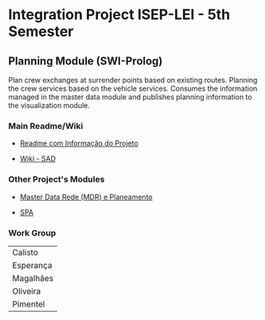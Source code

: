 # Integration Project ISEP-LEI - 5th Semester

## **Planning Module (SWI-Prolog)**

Plan crew exchanges at surrender points based on existing routes. Planning the crew services based on the vehicle services. Consumes the information managed in the master data module and publishes planning information to the visualization module.

### Main Readme/Wiki

* [Readme com Informação do Projeto](../README.md)

* [Wiki - SAD](../../Project_Wiki/Readme.md)

### Other Project's Modules

* [Master Data Rede (MDR) e Planeamento](../../Project_MDR/)

* [SPA](../../Project_SPA/)

### Work Group

| |
|-----------|
| Calisto   |
| Esperança |
| Magalhães |
| Oliveira  |
| Pimentel  |
